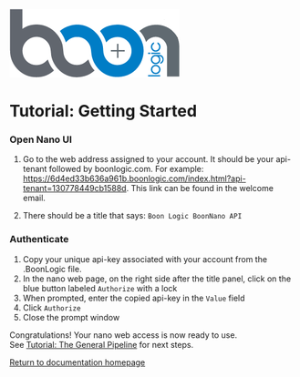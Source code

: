 ![Logo](../images/BoonLogic.png)
# Tutorial: Getting Started

### Open Nano UI
1. Go to the web address assigned to your account. It should be your api-tenant followed by boonlogic.com. For example: https://6d4ed33b636a961b.boonlogic.com/index.html?api-tenant=130778449cb1588d. This link can be found in the welcome email.

2. There should be a title that says: `Boon Logic BoonNano API`

### Authenticate
1. Copy your unique api-key associated with your account from the .BoonLogic file.
2. In the nano web page, on the right side after the title panel, click on the blue button labeled `Authorize` with a lock
3. When prompted, enter the copied api-key in the `Value` field
4. Click `Authorize`
5. Close the prompt window

Congratulations! Your nano web access is now ready to use.  
See [Tutorial: The General Pipeline](../Tutorials/Tutorial_The_General_Pipeline.md) for next steps.
<br/>

[Return to documentation homepage](`./UI-docs.md)
